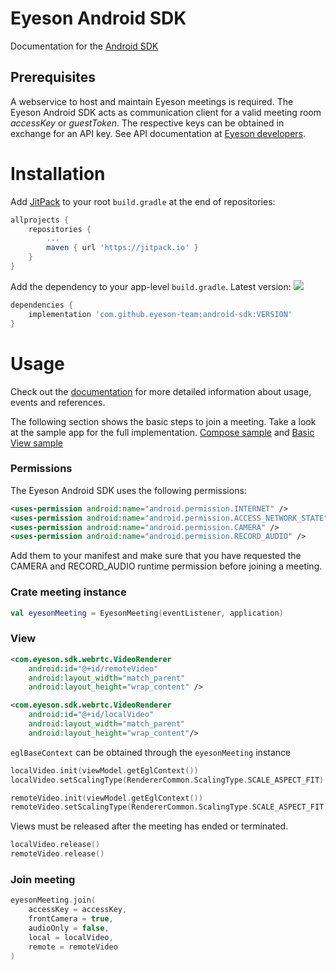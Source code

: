 # Eyeson Android SDK

Documentation for the [Android SDK](https://docs.eyeson.com/docs/android/intro) 

## Prerequisites

A webservice to host and maintain Eyeson meetings is required.
The Eyeson Android SDK acts as communication client for a valid meeting room *accessKey* or *guestToken*.
The respective keys can be obtained in exchange for an API key.
See API documentation at [Eyeson developers](https://docs.eyeson.com/docs/rest/intro/).

# Installation
Add [JitPack](https://jitpack.io/) to your root `build.gradle` at the end of repositories:
```gradle
allprojects {
	repositories {
		...
		maven { url 'https://jitpack.io' }
	}
}
```

Add the dependency to your app-level `build.gradle`. Latest version: [![](https://jitpack.io/v/eyeson-team/android-sdk.svg)](https://jitpack.io/#eyeson-team/android-sdk)

```gradle
dependencies {
	implementation 'com.github.eyeson-team:android-sdk:VERSION'
}
```

# Usage
Check out the [documentation](https://docs.eyeson.com/docs/android/intro) for more detailed information about usage, events and references.


The following section shows the basic steps to join a meeting. Take a look at the sample app for the full implementation. [Compose sample](https://github.com/eyeson-team/android-sdk/tree/develop/app/src/main/java/com/eyeson/android) and [Basic View sample](https://github.com/eyeson-team/android-sdk/tree/develop/app/src/main/java/com/eyeson/android/ui/view)

### Permissions 

The Eyeson Android SDK uses the following permissions:
```xml
<uses-permission android:name="android.permission.INTERNET" />
<uses-permission android:name="android.permission.ACCESS_NETWORK_STATE" />
<uses-permission android:name="android.permission.CAMERA" />
<uses-permission android:name="android.permission.RECORD_AUDIO" />
```
Add them to your manifest and make sure that you have requested the CAMERA and RECORD_AUDIO runtime permission before joining a meeting.

### Crate meeting instance
```kotlin
val eyesonMeeting = EyesonMeeting(eventListener, application)
```
### View
```xml
<com.eyeson.sdk.webrtc.VideoRenderer
    android:id="@+id/remoteVideo"
    android:layout_width="match_parent"
    android:layout_height="wrap_content" />

<com.eyeson.sdk.webrtc.VideoRenderer
    android:id="@+id/localVideo"
    android:layout_width="match_parent"
    android:layout_height="wrap_content"/>
```
`eglBaseContext` can be obtained through the `eyesonMeeting` instance
```kotlin
localVideo.init(viewModel.getEglContext())
localVideo.setScalingType(RendererCommon.ScalingType.SCALE_ASPECT_FIT)

remoteVideo.init(viewModel.getEglContext())
remoteVideo.setScalingType(RendererCommon.ScalingType.SCALE_ASPECT_FIT)
```

Views must be released after the meeting has ended or terminated.
```kotlin
localVideo.release()
remoteVideo.release()
```

### Join meeting
```kotlin
eyesonMeeting.join(
    accessKey = accessKey,
    frontCamera = true,
    audioOnly = false,
    local = localVideo,
    remote = remoteVideo
)           
```